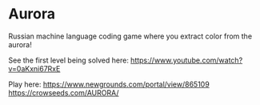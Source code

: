 # Aurora
Russian machine language coding game where you extract color from the aurora!

See the first level being solved here:
https://www.youtube.com/watch?v=0aKxni67RxE

Play here:
https://www.newgrounds.com/portal/view/865109
https://crowseeds.com/AURORA/
